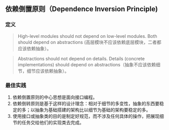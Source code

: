## 依赖倒置原则（Dependence Inversion Principle)

### 定义

> High-level modules should not depend on low-level modules. Both should depend on abstractions (高层模块不应该依赖底层模块，二者都应该依赖抽象）。

> Abstractions should not depend on details. Details (concrete implementations) should depend on abstractions（抽象不应该依赖细节，细节应该依赖抽象）。

### 最佳实践

1. 依赖倒置原则的中心思想是面向接口编程。
2. 依赖倒转原则是基于这样的设计理念：相对于细节的多变性，抽象的东西要稳定的多；以抽象为基础搭建的架构比以细节为基础的架构要稳定的多。
3. 使用接口或抽象类的目的是制定好规范，而不涉及任何具体的操作，把展现细节的任务交给他们的实现类去完成。